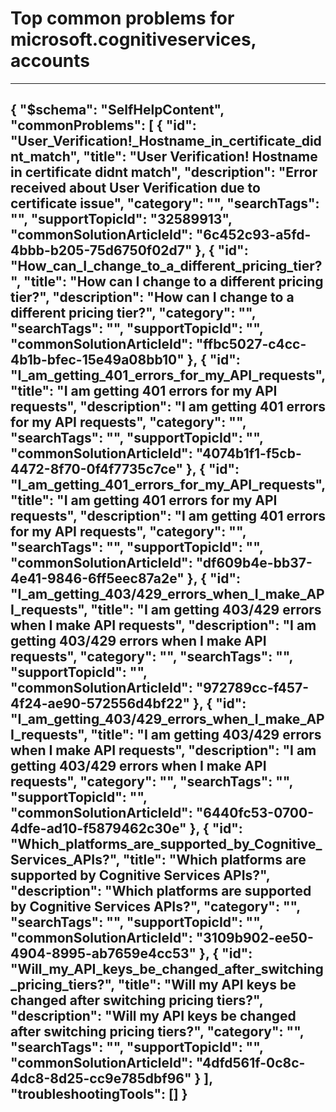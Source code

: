 <properties
	pageTitle="Top common problems for microsoft.cognitiveservices, accounts"
	description="Top common problems for microsoft.cognitiveservices, accounts"        
	service="microsoft.cognitiveservices"
	resource="accounts"
	resourceTags=""
	authors="meetshamir,jtanner-msft,kasparks"
	ms.author="saziz,jtanner"
	displayOrder=""
	articleId="74c0d294-b312-4c2f-8e13-985abccb1fff"
	selfHelpType="diagnoseandsolve"
	productPesIds="16121"
	cloudEnvironments="public"
/>
# Top common problems for microsoft.cognitiveservices, accounts
---
{
    "$schema": "SelfHelpContent",
    "commonProblems": [
        {
            "id": "User_Verification!_Hostname_in_certificate_didnt_match",
            "title": "User Verification! Hostname in certificate didnt match",
            "description": "Error received about User Verification due to certificate issue",
            "category": "",
            "searchTags": "",
            "supportTopicId": "32589913",
            "commonSolutionArticleId": "6c452c93-a5fd-4bbb-b205-75d6750f02d7"
        },
        {
            "id": "How_can_I_change_to_a_different_pricing_tier?",
            "title": "How can I change to a different pricing tier?",
            "description": "How can I change to a different pricing tier?",
            "category": "",
            "searchTags": "",
            "supportTopicId": "",
            "commonSolutionArticleId": "ffbc5027-c4cc-4b1b-bfec-15e49a08bb10"
        },
        {
            "id": "I_am_getting_401_errors_for_my_API_requests",
            "title": "I am getting 401 errors for my API requests",
            "description": "I am getting 401 errors for my API requests",
            "category": "",
            "searchTags": "",
            "supportTopicId": "",
            "commonSolutionArticleId": "4074b1f1-f5cb-4472-8f70-0f4f7735c7ce"
        },
        {
            "id": "I_am_getting_401_errors_for_my_API_requests",
            "title": "I am getting 401 errors for my API requests",
            "description": "I am getting 401 errors for my API requests",
            "category": "",
            "searchTags": "",
            "supportTopicId": "",
            "commonSolutionArticleId": "df609b4e-bb37-4e41-9846-6ff5eec87a2e"
        },
        {
            "id": "I_am_getting_403/429_errors_when_I_make_API_requests",
            "title": "I am getting 403/429 errors when I make API requests",
            "description": "I am getting 403/429 errors when I make API requests",
            "category": "",
            "searchTags": "",
            "supportTopicId": "",
            "commonSolutionArticleId": "972789cc-f457-4f24-ae90-572556d4bf22"
        },
        {
            "id": "I_am_getting_403/429_errors_when_I_make_API_requests",
            "title": "I am getting 403/429 errors when I make API requests",
            "description": "I am getting 403/429 errors when I make API requests",
            "category": "",
            "searchTags": "",
            "supportTopicId": "",
            "commonSolutionArticleId": "6440fc53-0700-4dfe-ad10-f5879462c30e"
        },
        {
            "id": "Which_platforms_are_supported_by_Cognitive_Services_APIs?",
            "title": "Which platforms are supported by Cognitive Services APIs?",
            "description": "Which platforms are supported by Cognitive Services APIs?",
            "category": "",
            "searchTags": "",
            "supportTopicId": "",
            "commonSolutionArticleId": "3109b902-ee50-4904-8995-ab7659e4cc53"
        },
        {
            "id": "Will_my_API_keys_be_changed_after_switching_pricing_tiers?",
            "title": "Will my API keys be changed after switching pricing tiers?",
            "description": "Will my API keys be changed after switching pricing tiers?",
            "category": "",
            "searchTags": "",
            "supportTopicId": "",
            "commonSolutionArticleId": "4dfd561f-0c8c-4dc8-8d25-cc9e785dbf96"
        }
    ],
    "troubleshootingTools": []
}
---